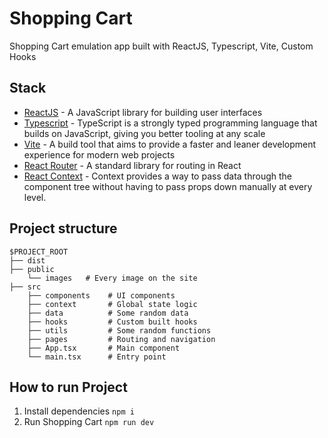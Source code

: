 # Shopping Cart

Shopping Cart emulation app built with ReactJS, Typescript, Vite, Custom Hooks


## Stack

- [ReactJS](https://reactjs.org/) - A JavaScript library for building user
  interfaces
- [Typescript](https://www.typescriptlang.org/) - TypeScript is a strongly typed programming language that builds on JavaScript, giving you better tooling at any scale
- [Vite](https://vitejs.dev/) - A build tool that aims to provide a faster and leaner development experience for modern web projects
- [React Router](https://reactrouter.com/en/main) - A standard library for
  routing in React
- [React Context](https://reactjs.org/docs/context.html) - Context provides a way to pass data through the component tree without having to pass props down manually at every level.

## Project structure
```
$PROJECT_ROOT     
├── dist
├── public
    └── images   # Every image on the site
├── src
    ├── components    # UI components
    ├── context       # Global state logic
    ├── data          # Some random data
    ├── hooks         # Custom built hooks
    ├── utils         # Some random functions
    ├── pages         # Routing and navigation
    ├── App.tsx       # Main component
    └── main.tsx      # Entry point
```

## How to run Project
1. Install dependencies
`npm i`
2. Run Shopping Cart
`npm run dev`